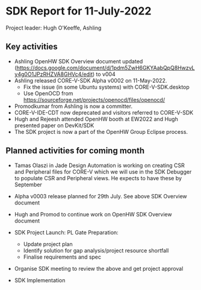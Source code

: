 # SDK Report for 11-July-2022

Project leader: Hugh O'Keeffe, Ashling

## Key activities
- Ashling OpenHW SDK Overview document updated (https://docs.google.com/document/d/1pdm5ZwH6GKYAabQpQ8HwzvLy4g0O1JPzRHZVA8GHVc4/edit) to v004
- Ashling released CORE-V-SDK Alpha v0002 on 11-May-2022.
  - Fix the issue (in some Ubuntu systems) with CORE-V-SDK.desktop
  -  Use OpenOCD from https://sourceforge.net/projects/openocd/files/openocd/   
- Promodkumar from Ashling is now a committer.
- CORE-V-IDE-CDT now deprecated and visitors referred to CORE-V-SDK
- Hugh and Rejeesh attended OpenHW booth at EW2022 and Hugh presented paper on DevKit/SDK
- The SDK project is now a part of the OpenHW Group Eclipse process.

## Planned activities for coming month
- Tamas Olaszi in Jade Design Automation is working on creating CSR and Peripheral files for CORE-V which we will use in the SDK Debugger to populate CSR and Peripheral    views. He expects to have these by September
- Alpha v0003 release planned for 29th July. See above SDK Overview document
- Hugh and Promod to continue work on OpenHW SDK Overview document
- SDK Project Launch: PL Gate Preparation:
  - Update project plan
  - Identify solution for gap analysis/project resource shortfall
  - Finalise requirements and spec
  
 - Organise SDK meeting to review the above and get project approval
 - SDK Implementation
